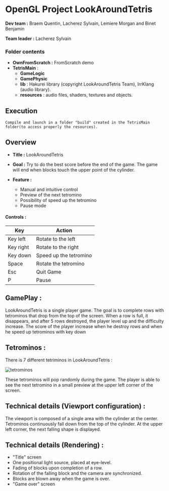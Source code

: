 # OpenGL Project LookAroundTetris


**Dev team :** Braem Quentin, Lacherez Sylvain, Lemiere Morgan and Binet Benjamin

**Team leader :** Lacherez Sylvain

### Folder contents
* **OwnFromScratch :** FromScratch demo
* **TetrisMain** :
    * **GameLogic**   
    * **GamePhysic** 
    * **lib** : Hakurei library (copyright LookAroundTetris Team), IrrKlang (audio library). 
    * **resources** : audio files, shaders, textures and objects.

## Execution
    Compile and launch in a folder "build" created in the TetrisMain folder(to access properly the resources). 


## Overview
 *  **Title :** LookAroundTetris
 *  **Goal :**  Try to do the best score before the end of the game.
            The game will end when blocks touch the upper point of the cylinder.
            
 *  **Feature :**   
    * Manual and intuitive control
    * Preview of the next tetromino
    * Possibility of speed up the tetromino
    * Pause mode

#### **Controls :**

| Key | Action  |
|---|---|
|Key left| Rotate to the left  | 
|Key right| Rotate to the right  |
|Key down| Speed up the tetromino  |  
|Space| Rotate the tetromino  |   
|Esc| Quit Game  |   
|P| Pause  |

## GamePlay :

LookAroundTetris is a single player game.
The goal is to complete rows with tetrominos that drop from the top of the screen. When a row is full, it disappears, and after 5 rows destroyed, the player level up and the difficulty increase.
The score of the player increase when he destroy rows and when he speed up tetrominos with key down

## Tetrominos :

There is 7 different tetriminos in LookAroundTetris : 

![tetrominos](http://gitlab.ecole.ensicaen.fr/lacherez/LookAroundTetris/blob/master/TetrisMain/resources/TetrisSS.png)

These tetrominos will pop randomly during the game. The player is able to see the next tetromino in a small preview at the upper left corner of the screen.


## Technical details (Viewport configuration) : 

The viewport is composed of a single area with the cylinder at the center. Tetrominos continuously fall down from the top of the cylinder.
At the upper left corner, the next falling shape is displayed.

## Technical details (Rendering) :

* "Title" screen
* One positional light source, placed at eye-level.
* Fading of blocks upon completion of a row.
* Rotation of the falling block and the camera are synchronized.
* Blocks are blown away when the game is over. 
* "Game over" screen






